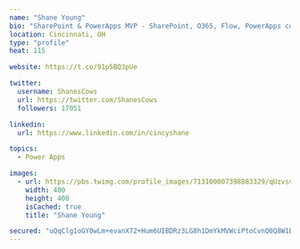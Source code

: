 ```yaml
---
name: "Shane Young"
bio: "SharePoint & PowerApps MVP - SharePoint, O365, Flow, PowerApps consulting? @PowerApps911 | Pure Snark? You found it."
location: Cincinnati, OH
type: "profile"
heat: 115

website: https://t.co/91p5BQ3pUe

twitter:
  username: ShanesCows
  url: https://twitter.com/ShanesCows
  followers: 17051

linkedin:
  url: https://www.linkedin.com/in/cincyshane

topics:
  - Power Apps

images:
  - url: https://pbs.twimg.com/profile_images/713100007398883329/qUzvsvQ3_400x400.jpg
    width: 400
    height: 400
    isCached: true
    title: "Shane Young"

secured: "uQqClg1oGY0wLm+evanX72+Hum6UIBDRz3LG8h1DmYkMVWciPtoCvnQ0Q8W1BcyYrB+1l4hsujih0BW8DBHiFrLn0xiLMF1L8apk3uqhHGtxEv0mX/+C6F2QnoQP6xfUVxOxI5FtV+onoLQuD7WmnqKmkmmWxM3wIjOzPdrsZHT3TK4jrymwxgB2pmi85pKf/+PkjbBO5VhT83OUNEFjQWVM3fhaqzwcILT13JZWbI8PeN3JY9eNaF3LKAE3Aznt+l9gHG6m/DyML+B41ewj7ebMAqFbg05jpKXGk7jutF0R/QbQ8fFMRQSWqBJNWLvU6/fpwXnSr7G2ywREyC/u281Pt4hzv2XDzhC1tvuNdtus1wzg22kMRBnc2V1SEfFmuLl+VeUYjDSh9WVjOpkWXg5EDIsBUmwyoBmmCahVyxw=;6W6HL8xnHrxge/DV2EUc1Q=="
---
```


